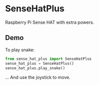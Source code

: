 # SenseHatPlus

Raspberry Pi Sense HAT with extra powers.

## Demo

To play snake:

```python
from sense_hat_plus import SenseHatPlus
sense_hat_plus = SenseHatPlus()
sense_hat_plus.play_snake()
```

... And use the joystick to move.

